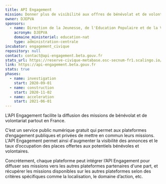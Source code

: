 ```yaml
---
title: API Engagement
mission: Donner plus de visibilité aux offres de bénévolat et de volontariat
owner: DJEPVA
sponsors:
  - name: Direction de la Jeunesse, de l'Education Populaire et de la Vie Associative
    acronym: DJEPVA
    domaine_ministeriel: education-nat
    type: administration-centrale
incubator: engagement_civique
repository: null
contact: contact@api-engagement.beta.gouv.fr
stats_url: https://reserve-civique-metabase.osc-secnum-fr1.scalingo.io/public/dashboard/2dad1c3d-09e5-4d68-85bb-773b9c61e9a7
link: https://api-engagement.beta.gouv.fr
stats: true
phases:
  - name: investigation
    start: 2020-09-01
  - name: construction
    start: 2020-11-02
  - name: acceleration
    start: 2021-06-01
---
```

L’API Engagement facilite la diffusion des missions de bénévolat et de volontariat partout en France. 

C’est un service public numérique gratuit qui permet aux plateformes d’engagement publiques et privées de mettre en commun leurs missions. L'API Engagement permet ainsi d'augmenter la visibilité des annonces et le taux d’occupation des places offertes aux potentiels bénévoles et volontaires.

Concrètement, chaque plateforme peut intégrer l’API Engagement pour diffuser ses missions vers les autres plateformes partenaires d'une part, et récupérer les missions disponibles sur les autres plateformes selon des critères spécifiques comme la localisation, le domaine d’action, etc.